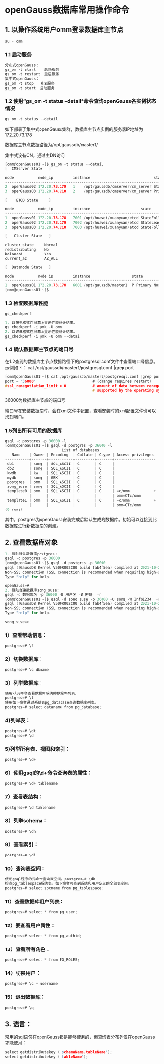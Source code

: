 # openGauss数据库常用操作命令
## 1. 以操作系统用户omm登录数据库主节点
```c
su - omm
```
### 1.1 启动服务
```c
分布式openGauss：
gs_om -t start    启动服务
gs_om -t restart  重启服务
集中式openGauss：
gs_om -t stop   关闭服务
gs_om -t start  启动服务
```
### 1.2 使用“gs_om -t status –detail”命令查询openGauss各实例状态情况
```c
gs_om -t status --detail
```
如下部署了集中式openGauss集群，数据库主节点实例的服务器IP地址为172.20.73.178

数据库主节点数据路径为/opt/gaussdb/master1/

集中式没有CN，通过主DN访问

```c
[omm@openGauss01 ~]$ gs_om -t status --detail
[  CMServer State   ]

node           node_ip         instance                             state
---------------------------------------------------------------------------
2  openGauss02 172.20.73.179   1    /opt/gaussdb/cmserver/cm_server Standby
3  openGauss03 172.20.74.210   2    /opt/gaussdb/cmserver/cm_server Primary

[    ETCD State     ]

node           node_ip         instance                       state
---------------------------------------------------------------------------
1  openGauss01 172.20.73.178   7001 /opt/huawei/xuanyuan/etcd StateFollower
2  openGauss02 172.20.73.179   7002 /opt/huawei/xuanyuan/etcd StateLeader
3  openGauss03 172.20.74.210   7003 /opt/huawei/xuanyuan/etcd StateFollower

[   Cluster State   ]

cluster_state   : Normal
redistributing  : No
balanced        : Yes
current_az      : AZ_ALL

[  Datanode State   ]

node           node_ip         instance                   state            | node           node_ip         instance                   state            | node           node_ip         instance                   state
---------------------------------------------------------------------------------------------------------------------------------------------------------------------------------------------------------------------------------------
1  openGauss01 172.20.73.178   6001 /opt/gaussdb/master1  P Primary Normal | 2  openGauss02 172.20.73.179   6002 /opt/gaussdb/slave1_1 S Standby Normal | 3  openGauss03 172.20.74.210   6003 /opt/gaussdb/slave1_2 S Standby Normal
[omm@openGauss01 ~]$
```

### 1.3 检查数据库性能
```c
gs_checkperf

1. 以简要格式在屏幕上显示性能统计结果。
gs_checkperf -i pmk -U omm 
2. 以详细格式在屏幕上显示性能统计结果。
gs_checkperf -i pmk -U omm --detai
```

### 1.4 确认数据库主节点的端口号

在1.2查到的数据库主节点数据路径下的postgresql.conf文件中查看端口号信息。示例如下：
cat /opt/gaussdb/master1/postgresql.conf |grep port
```c
[omm@openGauss01 ~]$ cat /opt/gaussdb/master1/postgresql.conf |grep port
port = '36000'                          # (change requires restart)
#ssl_renegotiation_limit = 0            # amount of data between renegotiations, no longer supported
                                        # supported by the operating system:
```
36000为数据库主节点的端口号

端口号在安装数据库时，会在xml文件中配置，查看安装时的xml配置文件也可以找到端口。

### 1.5列出所有可用的数据库
```c
gsql -d postgres -p 36000 -l
[omm@openGauss01 ~]$ gsql -d postgres -p 36000 -l
                          List of databases
   Name    | Owner | Encoding  | Collate | Ctype | Access privileges
-----------+-------+-----------+---------+-------+-------------------
 db1       | song  | SQL_ASCII | C       | C     |
 db2       | song  | SQL_ASCII | C       | C     |
 kwdb      | kw    | SQL_ASCII | C       | C     |
 mydb      | song  | GBK       | C       | C     |
 postgres  | omm   | SQL_ASCII | C       | C     |
 song_suse | song  | SQL_ASCII | C       | C     |
 template0 | omm   | SQL_ASCII | C       | C     | =c/omm           +
           |       |           |         |       | omm=CTc/omm
 template1 | omm   | SQL_ASCII | C       | C     | =c/omm           +
           |       |           |         |       | omm=CTc/omm
(8 rows)

```
其中，postgres为openGauss安装完成后默认生成的数据库。初始可以连接到此数据库进行新数据库的创建。

## 2. 查看数据库对象
```c
1. 登陆默认数据库postgres：
gsql -d postgres -p 36000
[omm@openGauss01 ~]$ gsql -d postgres -p 36000
gsql ((GaussDB Kernel V500R002C00 build fab4f5ea) compiled at 2021-10-24 11:58:09 commit 3086 last mr 6592 release)
Non-SSL connection (SSL connection is recommended when requiring high-security)
Type "help" for help.

openGauss=#
2. 登陆自建数据库song_suse:
gsql -d 数据库名 -p 36000 -U 用户名 -W 密码  -r
[omm@openGauss01 ~]$ gsql -d song_suse -p 36000 -U song -W Info1234  -r
gsql ((GaussDB Kernel V500R002C00 build fab4f5ea) compiled at 2021-10-24 11:58:09 commit 3086 last mr 6592 release)
Non-SSL connection (SSL connection is recommended when requiring high-security)
Type "help" for help.

song_suse=>
```
### 1）查看帮助信息：
```c
postgres=# \?
```
### 2）切换数据库：
```c
postgres=# \c dbname
```
### 3）列举数据库：
```c
使用\l元命令查看数据库系统的数据库列表。
postgres=# \l
使用如下命令通过系统表pg_database查询数据库列表。
postgres=# select dataname from pg_database;
```
### 4)列举表：
```c
postgres=# \dt
postgres=# \d
```
### 5)列举所有表、视图和索引：
```c
postgres=# \d+
```
### 6）使用gsql的\d+命令查询表的属性：
```c
postgres=# \d+ tablename
```
### 7）查看表结构：
```c
postgres=# \d tablename
```
### 8）列举schema：
```c
postgres=# \dn
```
### 9）查看索引：
```c
postgres=# \di
```
### 10）查询表空间：
```c
使用gsql程序的元命令查询表空间。postgres=# \db
检查pg_tablespace系统表。如下命令可查到系统和用户定义的全部表空间。
postgres=# select spcname from pg_tablespace;
```
### 11）查看数据库用户列表：
```c
postgres=# select * from pg_user;
```
### 12）要查看用户属性：
```c
postgres=# select * from pg_authid;
```
### 13）查看所有角色：
```c
postgres=# select * from PG_ROLES;
```
### 14）切换用户：
```c
postgres=# \c – username
```
### 15）退出数据库：
```c
postgres=# \q
```
## 3. 语言：

常用的sql语句在openGauss都是能够使用的，但查询表分布列仅在openGauss才能使用：
```c
select getdistributekey ('schemaName.tableName');
select getdistributekey ('tableName');
```